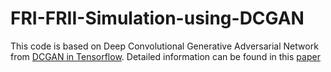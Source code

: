 # FRI-FRII-Simulation-using-DCGAN

This code is based on Deep Convolutional Generative Adversarial Network from [DCGAN in Tensorflow](https://github.com/carpedm20/DCGAN-tensorflow). Detailed information can be found in this [paper](https://arxiv.org/abs/1511.06434)

